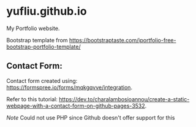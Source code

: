 # yufliu.github.io
My Portfolio website.

Bootstrap template from https://bootstraptaste.com/iportfolio-free-bootstrap-portfolio-template/

## Contact Form:
Contact form created using: https://formspree.io/forms/mqkgqvve/integration.  

Refer to this tutorial: https://dev.to/charalambosioannou/create-a-static-webpage-with-a-contact-form-on-github-pages-3532. 


*Note* Could not use PHP since Github doesn't offer support for this

